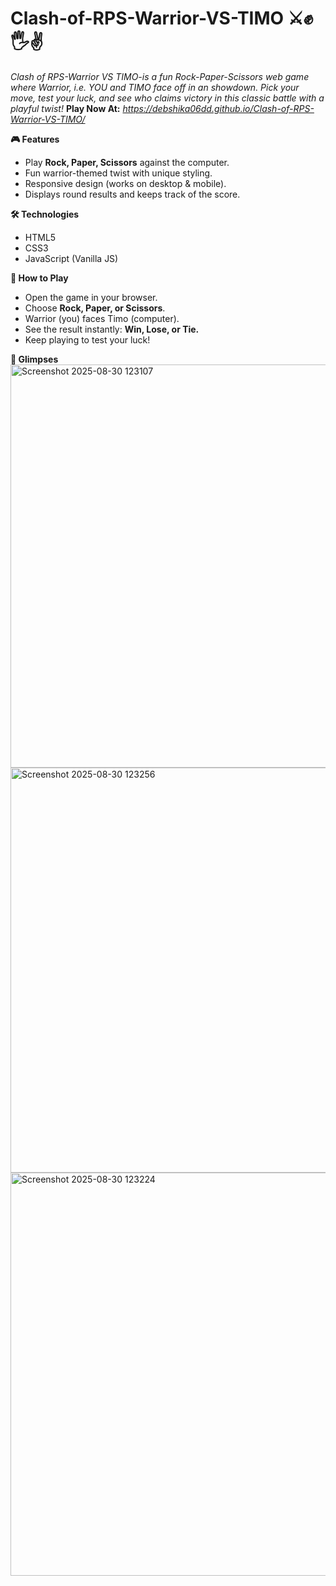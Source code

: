 # Clash-of-RPS-Warrior-VS-TIMO ⚔️✊🖐️✌️
*Clash of RPS-Warrior VS TIMO-is a fun Rock-Paper-Scissors web game where Warrior, i.e. YOU and TIMO face off in an showdown. Pick your move, test your luck, and see who claims victory in this classic battle with a playful twist!*
**Play Now At:** *https://debshika06dd.github.io/Clash-of-RPS-Warrior-VS-TIMO/*


**🎮 Features**
+ Play **Rock, Paper, Scissors** against the computer.
+ Fun warrior-themed twist with unique styling.
+ Responsive design (works on desktop & mobile).
+ Displays round results and keeps track of the score.

**🛠️ Technologies**
+ HTML5
+ CSS3
+ JavaScript (Vanilla JS)

**🚀 How to Play**
+ Open the game in your browser.
+ Choose **Rock, Paper, or Scissors**.
+ Warrior (you) faces Timo (computer).
+ See the result instantly: **Win, Lose, or Tie.**
+ Keep playing to test your luck!

**📸 Glimpses**
<img width="1366" height="645" alt="Screenshot 2025-08-30 123107" src="https://github.com/user-attachments/assets/79893237-9356-42c2-b5b0-aea4baf195e9" />
<img width="1366" height="648" alt="Screenshot 2025-08-30 123256" src="https://github.com/user-attachments/assets/2e8d537b-8849-4b6d-982f-97912bf8a6c4" />
<img width="1366" height="645" alt="Screenshot 2025-08-30 123224" src="https://github.com/user-attachments/assets/4aefe955-b7a7-4534-8616-a46001bdf23f" />






